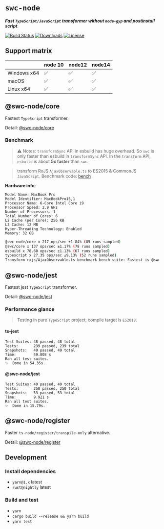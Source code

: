 # `swc-node`

**_Fast `TypeScript/JavaScript` transformer without `node-gyp` and postinstall script_**.

<p>
  <a href="https://github.com/Brooooooklyn/swc-node/actions"><img src="https://github.com/Brooooooklyn/swc-node/workflows/CI/badge.svg" alt="Build Status" /></a>
  <a href="https://npmcharts.com/compare/@swc-node/core?minimal=true"><img src="https://img.shields.io/npm/dm/@swc-node/core.svg?sanitize=true" alt="Downloads" /></a>
  <a href="https://github.com/Brooooooklyn/swc-node/blob/master/LICENSE"><img src="https://img.shields.io/npm/l/@swc-node/core.svg?sanitize=true" alt="License" /></a>
</p>

## Support matrix

|             | node 10 | node12 | node14 |
| ----------- | ------- | ------ | ------ |
| Windows x64 | ✅      | ✅     | ✅     |
| macOS       | ✅      | ✅     | ✅     |
| Linux x64   | ✅      | ✅     | ✅     |

## @swc-node/core

Fastest `TypeScript` transformer.

Detail: [@swc-node/core](./packages/core)

### Benchmark

> ⚠️ Notes: `transformSync` API in esbuild has huge overhead. So `swc` is only faster than esbuild in `transformSync` API. In the `transform` API, `esbuild` is about **5x faster** than `swc`.

> transform RxJS `AjaxObservable.ts` to ES2015 & CommonJS `JavaScript`. Benchmark code: [bench](./bench/index.js)

**Hardware info**:

```
Model Name: MacBook Pro
Model Identifier: MacBookPro15,1
Processor Name: 6-Core Intel Core i9
Processor Speed: 2.9 GHz
Number of Processors: 1
Total Number of Cores: 6
L2 Cache (per Core): 256 KB
L3 Cache: 12 MB
Hyper-Threading Technology: Enabled
Memory: 32 GB
```

```bash
@swc-node/core x 217 ops/sec ±1.84% (85 runs sampled)
@swc/core x 137 ops/sec ±1.17% (78 runs sampled)
esbuild x 78.60 ops/sec ±1.13% (67 runs sampled)
typescript x 27.35 ops/sec ±9.13% (52 runs sampled)
Transform rxjs/AjaxObservable.ts benchmark bench suite: Fastest is @swc-node/core
```

## @swc-node/jest

Fastest jest `TypeScript` transformer.

Detail: [@swc-node/jest](./packages/jest)

### Performance glance

> Testing in pure `TypeScript` project, compile target is `ES2018`.

#### ts-jest

```
Test Suites: 48 passed, 48 total
Tests:       239 passed, 239 total
Snapshots:   49 passed, 49 total
Time:        49.808 s
Ran all test suites.
✨  Done in 54.35s.
```

#### @swc-node/jest

```
Test Suites: 49 passed, 49 total
Tests:       250 passed, 250 total
Snapshots:   53 passed, 53 total
Time:        9.921 s
Ran all test suites.
✨  Done in 15.79s.
```

## @swc-node/register

Faster `ts-node/register/transpile-only` alternative.

Detail: [@swc-node/register](./packages/register)

## Development

### Install dependencies

- `yarn@1.x` latest
- `rust@nightly` latest

### Build and test

- `yarn`
- `cargo build --release && yarn build`
- `yarn test`
